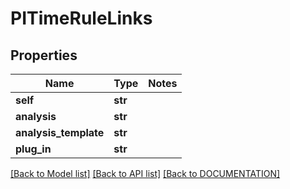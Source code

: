 # PITimeRuleLinks

## Properties
Name | Type | Notes
------------ | ------------- | -------------
**self** | **str**
**analysis** | **str**
**analysis_template** | **str**
**plug_in** | **str**

[[Back to Model list]](../../DOCUMENTATION.md#documentation-for-models) [[Back to API list]](../../DOCUMENTATION.md#documentation-for-api-endpoints) [[Back to DOCUMENTATION]](../../DOCUMENTATION.md)

